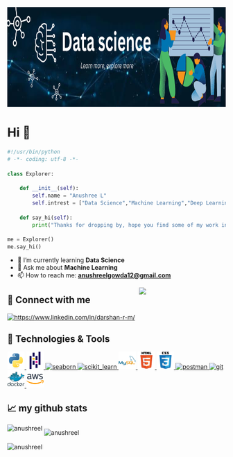 <img src="https://github.com/Anushreel/Anushreel/blob/main/git.png" alt="banner" width=100% height=230px>

<h1>Hi 👋</h1>

<!--
**Anushreel/Anushreel** is a ✨ _special_ ✨ repository because its `README.md` (this file) appears on your GitHub profile.
-->
<!-- self start-->

```python
#!/usr/bin/python
# -*- coding: utf-8 -*-

class Explorer:

    def __init__(self):
        self.name = "Anushree L"
        self.intrest = ["Data Science","Machine Learning","Deep Learning"]

    def say_hi(self):
        print("Thanks for dropping by, hope you find some of my work interesting.")

me = Explorer()
me.say_hi()
```

- 🌱 I’m currently learning **Data Science**
- 💬 Ask me about **Machine Learning**
- 📫 How to reach me: **anushreelgowda12@gmail.com**
  
<!-- self end-->
<img align='right' src='https://user-images.githubusercontent.com/5713670/87202985-820dcb80-c2b6-11ea-9f56-7ec461c497c3.gif' width='200' />
<!-- Connect with me-->

## 🫡 Connect with me
<p align="left">
<a href="https://www.linkedin.com/in/anushree-l-46313023a/" target="blank"><img align="center" src="https://raw.githubusercontent.com/rahuldkjain/github-profile-readme-generator/master/src/images/icons/Social/linked-in-alt.svg" alt="https://www.linkedin.com/in/darshan-r-m/" height="30" width="40" /></a>
</p>
<!-- Connect with me end-->
<!-- tools start-->

## 🔧 Technologies & Tools

<p align="left"> 
  <a href="https://www.python.org" target="_blank" rel="noreferrer"> <img src="https://raw.githubusercontent.com/devicons/devicon/master/icons/python/python-original.svg" alt="python" width="40" height="40"/> </a>
  <a href="https://pandas.pydata.org/" target="_blank" rel="noreferrer"> <img src="https://raw.githubusercontent.com/devicons/devicon/2ae2a900d2f041da66e950e4d48052658d850630/icons/pandas/pandas-original.svg" alt="pandas" width="40" height="40"/> </a> 
  <a href="https://seaborn.pydata.org/" target="_blank" rel="noreferrer"> <img src="https://seaborn.pydata.org/_images/logo-mark-lightbg.svg" alt="seaborn" width="40" height="40"/> </a>
  <a href="https://scikit-learn.org/" target="_blank" rel="noreferrer"> <img src="https://upload.wikimedia.org/wikipedia/commons/0/05/Scikit_learn_logo_small.svg" alt="scikit_learn" width="40" height="40"/> </a>
<!--   <a href="https://opencv.org/" target="_blank" rel="noreferrer"> <img src="https://www.vectorlogo.zone/logos/opencv/opencv-icon.svg" alt="opencv" width="40" height="40"/> </a> -->
  <a href="https://www.mysql.com/" target="_blank" rel="noreferrer"> <img src="https://raw.githubusercontent.com/devicons/devicon/master/icons/mysql/mysql-original-wordmark.svg" alt="mysql" width="40" height="40"/> </a>
<!--   <a href="https://www.mongodb.com/" target="_blank" rel="noreferrer"> <img src="https://raw.githubusercontent.com/devicons/devicon/master/icons/mongodb/mongodb-original-wordmark.svg" alt="mongodb" width="40" height="40"/> </a> -->
  <a href="https://www.w3.org/html/" target="_blank" rel="noreferrer"> <img src="https://raw.githubusercontent.com/devicons/devicon/master/icons/html5/html5-original-wordmark.svg" alt="html5" width="40" height="40"/> </a>
  <a href="https://www.w3schools.com/css/" target="_blank" rel="noreferrer"> <img src="https://raw.githubusercontent.com/devicons/devicon/master/icons/css3/css3-original-wordmark.svg" alt="css3" width="40" height="40"/> </a> 
<!--   <a href="https://flask.palletsprojects.com/" target="_blank" rel="noreferrer"> <img src="https://www.vectorlogo.zone/logos/pocoo_flask/pocoo_flask-icon.svg" alt="flask" width="40" height="40"/> </a>  -->
  <a href="https://postman.com" target="_blank" rel="noreferrer"> <img src="https://www.vectorlogo.zone/logos/getpostman/getpostman-icon.svg" alt="postman" width="40" height="40"/> </a>  
  <a href="https://git-scm.com/" target="_blank" rel="noreferrer"> <img src="https://www.vectorlogo.zone/logos/git-scm/git-scm-icon.svg" alt="git" width="40" height="40"/> </a>
  <a href="https://www.docker.com/" target="_blank" rel="noreferrer"> <img src="https://raw.githubusercontent.com/devicons/devicon/master/icons/docker/docker-original-wordmark.svg" alt="docker" width="40" height="40"/> </a>  
<a href="https://aws.amazon.com" target="_blank" rel="noreferrer"> <img src="https://raw.githubusercontent.com/devicons/devicon/master/icons/amazonwebservices/amazonwebservices-original-wordmark.svg" alt="aws" width="40" height="40"/> </a></p>

<!-- tools end-->
<!-- github stats start-->

## 📈 my github stats

<p><img align="left" src="https://github-readme-stats.vercel.app/api/top-langs?username=anushreel&show_icons=true&locale=en&layout=compact" alt="anushreel" /></p>

<p>&nbsp;<img align="center" src="https://github-readme-stats.vercel.app/api?username=anushreel&show_icons=true&locale=en" alt="anushreel" style="margin-top:10px;"/></p>


<p><img align="center" src="https://github-readme-streak-stats.herokuapp.com/?user=anushreel&" alt="anushreel" /></p>

<!-- github stats start-->


<!-- ## 👨‍💻 This week, I spent my time on: -->
